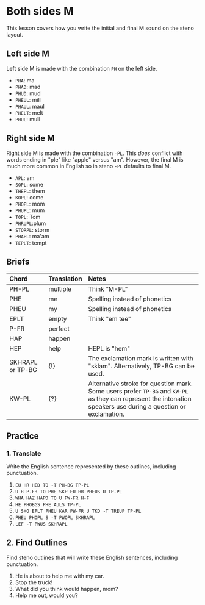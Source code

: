 # Both sides M

This lesson covers how you write the initial and final M sound on the steno layout.

## Left side M

Left side M is made with the combination `PH` on the left side.

<Steno-Display labels="all" stroke="M" />

* `PHA`: ma
* `PHAD`: mad
* `PHUD`: mud
* `PHEUL`: mill
* `PHAUL`: maul
* `PHELT`: melt
* `PHUL`: mull

## Right side M

Right side M is made with the combination `-PL`. This _does_ conflict with words ending in "ple" like "apple" versus "am". However, the final M is much more common in English so in steno `-PL` defaults to final M.

<Steno-Display labels="all" stroke="-M" />

* `APL`: am
* `SOPL`: some
* `THEPL`: them
* `KOPL`: come
* `PHOPL`: mom
* `PHUPL`: mum
* `TOPL`: Tom
* `PHRUPL`:plum
* `STORPL`: storm
* `PHAPL`: ma'am
* `TEPLT`: tempt

## Briefs

| Chord            | Translation | Notes                                                                                                                                                       |
|:-----------------|:------------|:------------------------------------------------------------------------------------------------------------------------------------------------------------|
| PH-PL            | multiple    | Think "M-PL"                                                                                                                                                |
| PHE              | me          | Spelling instead of phonetics                                                                                                                              |
| PHEU             | my          | Spelling instead of phonetics                                                                                                                              |
| EPLT             | empty       | Think "em tee"                                                                                                                                              |
| P-FR             | perfect     |                                                                                                                                                             |
| HAP              | happen      |                                                                                                                                                             |
| HEP              | help        | HEPL is "hem"                                                                                                                                               |
| SKHRAPL or TP-BG | {!}         | The exclamation mark is written with "sklam". Alternatively, TP-BG can be used.                                                                             |
| KW-PL            | {?}         | Alternative stroke for question mark. Some users prefer `TP-BG` and `KW-PL` as they can represent the intonation speakers use during a question or exclamation. |

## Practice

### 1. Translate

Write the English sentence represented by these outlines, including punctuation.

1. `EU HR HED TO -T PH-BG TP-PL`
2. `U R P-FR TO PHE SKP EU HR PHEUS U TP-PL`
3. `WHA HAZ HAPD TO U PW-FR H-F`
4. `HE PHOBGS PHE AULS TP-PL`
5. `U SHO EPLT PHEU KAR PW-FR U TKO -T TREUP TP-PL`
6. `PHEU PHOPL S -T PWOPL SKHRAPL`
7. `LEF -T PWUS SKHRAPL`

## 2. Find Outlines

Find steno outlines that will write these English sentences, including punctuation.

1. He is about to help me with my car.
2. Stop the truck!
3. What did you think would happen, mom?
4. Help me out, would you?

